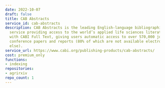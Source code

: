 ```yaml
---
date: 2022-10-07
draft: false
title: CAB Abstracts
service_id: cab-abstracts
description: CAB Abstracts is the leading English-language bibliographic information
  service providing access to the world’s applied life sciences literature. It comes
  with CABI Full Text, giving users automatic access to over 570,000 journal articles,
  conference papers and reports (80% of which are not available electronically anywhere
  else).
service_url: https://www.cabi.org/publishing-products/cab-abstracts/
cost: premium_only
functions:
- indexing
repositories:
- agrirxiv
repo_count: 1
---
```



